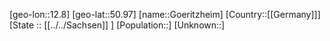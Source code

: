 ﻿---
location: [50.97,12.8]
mapzoom: [7,12] 
mapmarker: city 
type: City
tags:
- geo/City


SpocWebEntityId: 30671
isDeleted: false
confidential: public

---
[geo-lon::12.8]
[geo-lat::50.97]
[name::Goeritzheim]
[Country::[[Germany]]]
[State :: [[../../Sachsen]] ]
[Population::]
[Unknown::]

